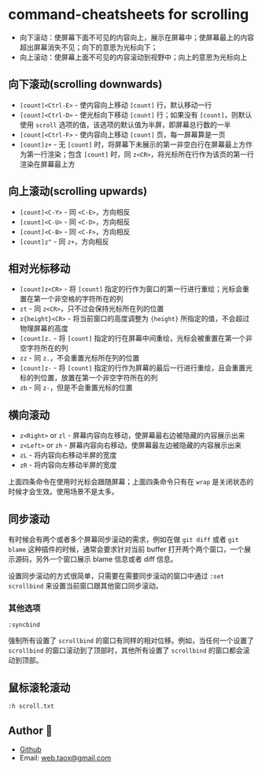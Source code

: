 # command-cheatsheets for scrolling

* 向下滚动：使屏幕下面不可见的内容向上，展示在屏幕中；使屏幕最上的内容超出屏幕消失不见；向下的意思为光标向下；
* 向上滚动：使屏幕上面不可见的内容滚动到视野中；向上的意思为光标向上

## 向下滚动(scrolling downwards)

* `[count]<Ctrl-E>` - 使内容向上移动 `[count]` 行，默认移动一行
* `[count]<Ctrl-D>` - 使光标向下移动 `[count]` 行；如果没有 `[count]`，则默认使用 `scroll` 选项的值，该选项的默认值为半屏，即屏幕总行数的一半
* `[count]<Ctrl-F>` - 使内容向上移动 `[count]` 页，每一屏幕算是一页
* `[count]z+` - 无 `[count]` 时，将屏幕下未展示的第一非空白行在屏幕最上方作为第一行渲染；包含 `[count]` 时，同 `z<CR>`，将光标所在行作为该页的第一行渲染在屏幕最上方

## 向上滚动(scrolling upwards)

* `[count]<C-Y>` - 同 `<C-E>`，方向相反
* `[count]<C-U>` - 同 `<C-D>`，方向相反
* `[count]<C-B>` - 同 `<C-F>`，方向相反
* `[count]z^` - 同 `z+`，方向相反

## 相对光标移动

* `[count]z<CR>` - 将 `[count]` 指定的行作为窗口的第一行进行重绘；光标会重置在第一个非空格的字符所在的列
* `zt` - 同 `z<CR>`，只不过会保持光标所在列的位置
* `z{height}<CR>` - 将当前窗口的高度调整为 `{height}` 所指定的值，不会超过物理屏幕的高度
* `[count]z.` - 将 `[count]` 指定的行在屏幕中间重绘，光标会被重置在第一个非空字符所在的列
* `zz` - 同 `z.`，不会重置光标所在列的位置
* `[count]z-` - 将 `[count]` 指定的行作为屏幕的最后一行进行重绘，且会重置光标的列位置，放置在第一个非空字符所在的列
* `zb` - 同 `z-`，但是不会重置光标的位置

## 横向滚动

* `z<Right>` or `zl` - 屏幕内容向左移动，使屏幕最右边被隐藏的内容展示出来
* `z<Left>` or `zh` - 屏幕内容向右移动，使屏幕最左边被隐藏的内容展示出来
* `zL` - 将内容向右移动半屏的宽度
* `zR` - 将内容向左移动半屏的宽度

上面四条命令在使用时光标会跟随屏幕；上面四条命令只有在 `wrap` 是关闭状态的时候才会生效。使用场景不是太多。

## 同步滚动

有时候会有两个或者多个屏幕同步滚动的需求，例如在做 `git diff` 或者 `git blame` 这种插件的时候，通常会要求针对当前 buffer 打开两个两个窗口，一个展示源码，另外一个窗口展示 blame 信息或者 diff 信息。

设置同步滚动的方式很简单，只需要在需要同步滚动的窗口中通过 `:set scrollbind` 来设置当前窗口跟其他窗口同步滚动。

### 其他选项

```
:syncbind
```

强制所有设置了 `scrollbind` 的窗口有同样的相对位移。例如，当任何一个设置了 `scrollbind` 的窗口滚动到了顶部时，其他所有设置了 `scrollbind` 的窗口都会滚动到顶部。

## 鼠标滚轮滚动

```viml
:h scroll.txt
```

## Author 🐫

* [Github](https://github.com/Tao-Quixote)
* Email: <web.taox@gmail.com>

